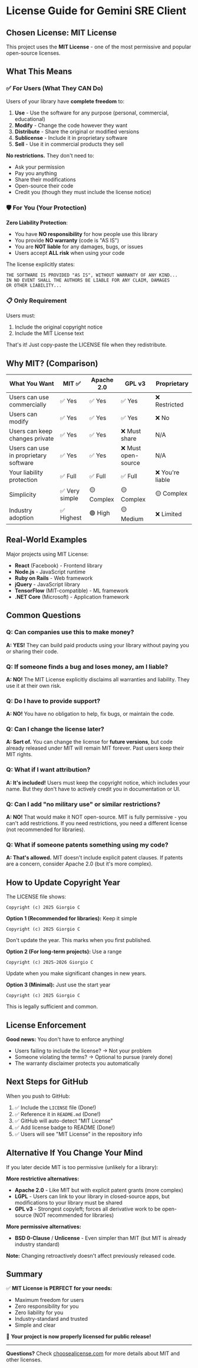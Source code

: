 # License Guide for Gemini SRE Client

## Chosen License: MIT License

This project uses the **MIT License** - one of the most permissive and popular open-source licenses.

## What This Means

### ✅ For Users (What They CAN Do)

Users of your library have **complete freedom** to:

1. **Use** - Use the software for any purpose (personal, commercial, educational)
2. **Modify** - Change the code however they want
3. **Distribute** - Share the original or modified versions
4. **Sublicense** - Include it in proprietary software
5. **Sell** - Use it in commercial products they sell

**No restrictions.** They don't need to:
- Ask your permission
- Pay you anything
- Share their modifications
- Open-source their code
- Credit you (though they must include the license notice)

### 🛡️ For You (Your Protection)

**Zero Liability Protection**:
- You have **NO responsibility** for how people use this library
- You provide **NO warranty** (code is "AS IS")
- You are **NOT liable** for any damages, bugs, or issues
- Users accept **ALL risk** when using your code

The license explicitly states:
```
THE SOFTWARE IS PROVIDED "AS IS", WITHOUT WARRANTY OF ANY KIND...
IN NO EVENT SHALL THE AUTHORS BE LIABLE FOR ANY CLAIM, DAMAGES
OR OTHER LIABILITY...
```

### 📋 Only Requirement

Users must:
1. Include the original copyright notice
2. Include the MIT License text

That's it! Just copy-paste the LICENSE file when they redistribute.

## Why MIT? (Comparison)

| What You Want | MIT ✅ | Apache 2.0 | GPL v3 | Proprietary |
|---------------|--------|------------|--------|-------------|
| Users can use commercially | ✅ Yes | ✅ Yes | ✅ Yes | ❌ Restricted |
| Users can modify | ✅ Yes | ✅ Yes | ✅ Yes | ❌ No |
| Users can keep changes private | ✅ Yes | ✅ Yes | ❌ Must share | N/A |
| Users can use in proprietary software | ✅ Yes | ✅ Yes | ❌ Must open-source | N/A |
| Your liability protection | ✅ Full | ✅ Full | ✅ Full | ❌ You're liable |
| Simplicity | ✅ Very simple | 🟡 Complex | 🟡 Complex | 🟡 Complex |
| Industry adoption | ✅ Highest | 🟢 High | 🟡 Medium | ❌ Limited |

## Real-World Examples

Major projects using MIT License:
- **React** (Facebook) - Frontend library
- **Node.js** - JavaScript runtime
- **Ruby on Rails** - Web framework
- **jQuery** - JavaScript library
- **TensorFlow** (MIT-compatible) - ML framework
- **.NET Core** (Microsoft) - Application framework

## Common Questions

### Q: Can companies use this to make money?
**A: YES!** They can build paid products using your library without paying you or sharing their code.

### Q: If someone finds a bug and loses money, am I liable?
**A: NO!** The MIT License explicitly disclaims all warranties and liability. They use it at their own risk.

### Q: Do I have to provide support?
**A: NO!** You have no obligation to help, fix bugs, or maintain the code.

### Q: Can I change the license later?
**A: Sort of.** You can change the license for **future versions**, but code already released under MIT will remain MIT forever. Past users keep their MIT rights.

### Q: What if I want attribution?
**A: It's included!** Users must keep the copyright notice, which includes your name. But they don't have to actively credit you in documentation or UI.

### Q: Can I add "no military use" or similar restrictions?
**A: NO!** That would make it NOT open-source. MIT is fully permissive - you can't add restrictions. If you need restrictions, you need a different license (not recommended for libraries).

### Q: What if someone patents something using my code?
**A: That's allowed.** MIT doesn't include explicit patent clauses. If patents are a concern, consider Apache 2.0 (but it's more complex).

## How to Update Copyright Year

The LICENSE file shows:
```
Copyright (c) 2025 Giorgio C
```

**Option 1 (Recommended for libraries):** Keep it simple
```
Copyright (c) 2025 Giorgio C
```
Don't update the year. This marks when you first published.

**Option 2 (For long-term projects):** Use a range
```
Copyright (c) 2025-2026 Giorgio C
```
Update when you make significant changes in new years.

**Option 3 (Minimal):** Just use the start year
```
Copyright (c) 2025 Giorgio C
```
This is legally sufficient and common.

## License Enforcement

**Good news:** You don't have to enforce anything!

- Users failing to include the license? → Not your problem
- Someone violating the terms? → Optional to pursue (rarely done)
- The warranty disclaimer protects you automatically

## Next Steps for GitHub

When you push to GitHub:

1. ✅ Include the `LICENSE` file (Done!)
2. ✅ Reference it in `README.md` (Done!)
3. ✅ GitHub will auto-detect "MIT License"
4. ✅ Add license badge to README (Done!)
5. ✅ Users will see "MIT License" in the repository info

## Alternative If You Change Your Mind

If you later decide MIT is too permissive (unlikely for a library):

**More restrictive alternatives:**
- **Apache 2.0** - Like MIT but with explicit patent grants (more complex)
- **LGPL** - Users can link to your library in closed-source apps, but modifications to your library must be shared
- **GPL v3** - Strongest copyleft; forces all derivative work to be open-source (NOT recommended for libraries)

**More permissive alternatives:**
- **BSD 0-Clause** / **Unlicense** - Even simpler than MIT (but MIT is already industry standard)

**Note:** Changing retroactively doesn't affect previously released code.

## Summary

✅ **MIT License is PERFECT for your needs:**
- Maximum freedom for users
- Zero responsibility for you
- Zero liability for you
- Industry-standard and trusted
- Simple and clear

🎉 **Your project is now properly licensed for public release!**

---

**Questions?** Check [choosealicense.com](https://choosealicense.com/) for more details about MIT and other licenses.
